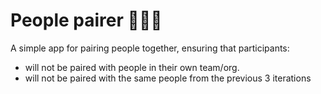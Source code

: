 # People pairer 🍐🤝🍐

A simple app for pairing people together, ensuring that participants:

- will not be paired with people in their own team/org.
- will not be paired with the same people from the previous 3 iterations
